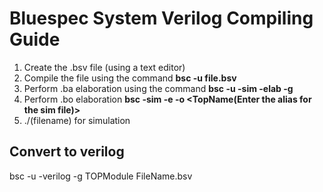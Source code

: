 # Bluespec System Verilog Compiling Guide
1. Create the .bsv file (using a text editor)
2. Compile the file using the command **bsc -u file.bsv**
3. Perform .ba elaboration using the command **bsc -u -sim -elab -g <TopModule> <FileName>**
4. Perform .bo elaboration  **bsc -sim -e <TopModule> -o <TopName(Enter the alias for the sim file)>**
5. ./(filename) for simulation

## Convert to verilog 
bsc -u -verilog -g TOPModule FileName.bsv
